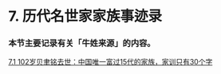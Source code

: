 # 7. 历代名世家家族事迹录

### 本节主要记录有关「牛姓来源」的内容。

[7.1 102岁贝聿铭去世：中国唯一富过15代的家族，家训只有30个字](HistoricFamily/Bei.html)

